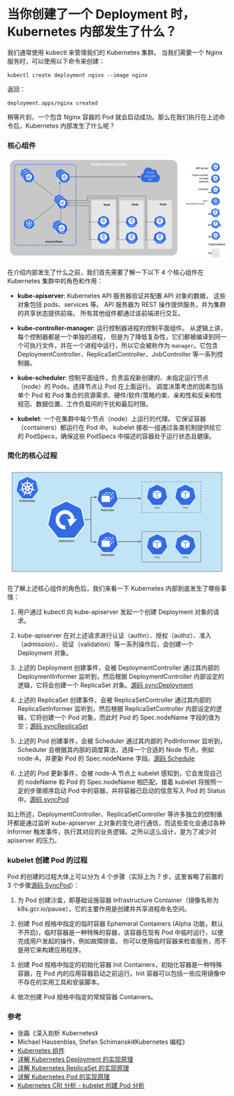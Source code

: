# 当你创建了一个 Deployment 时，Kubernetes 内部发生了什么？


我们通常使用 kubectl 来管理我们的 Kubernetes 集群。 当我们需要一个 Nginx 服务时，可以使用以下命令来创建：

```shell
kubectl create deployment nginx --image nginx
```

返回：

```shell
deployment.apps/nginx created
```

稍等片刻，一个包含 Nginx 容器的 Pod 就会启动成功。那么在我们执行在上述命令后，Kubernetes 内部发生了什么呢？

### 核心组件

![components-of-kubernetes](./components-of-kubernetes.svg)

在介绍内部发生了什么之前，我们首先需要了解一下以下 4 个核心组件在 Kubernetes 集群中的角色和作用：

* **kube-apiserver**: Kubernetes API 服务器验证并配置 API 对象的数据， 这些对象包括 pods、services 等。 API 服务器为 REST 操作提供服务，并为集群的共享状态提供前端， 所有其他组件都通过该前端进行交互。

* **kube-controller-manager**: 运行控制器进程的控制平面组件。 从逻辑上讲，每个控制器都是一个单独的进程， 但是为了降低复杂性，它们都被编译到同一个可执行文件，并在一个进程中运行，所以它会被称作为 `manager`。它包含 DeploymentController、ReplicaSetController、JobController 等一系列控制器。

* **kube-scheduler**: 控制平面组件，负责监视新创建的、未指定运行节点（node）的 Pods，选择节点让 Pod 在上面运行。 调度决策考虑的因素包括单个 Pod 和 Pod 集合的资源需求、硬件/软件/策略约束、亲和性和反亲和性规范、数据位置、工作负载间的干扰和最后时限。

* **kubelet**: 一个在集群中每个节点（node）上运行的代理。 它保证容器（containers）都运行在 Pod 中。 kubelet 接收一组通过各类机制提供给它的 PodSpecs，确保这些 PodSpecs 中描述的容器处于运行状态且健康。

### 简化的核心过程

![deployment-replicaset-pod](./deployment-replicaset-pod.png)

在了解上述核心组件的角色后，我们来看一下 Kubernetes 内部到底发生了哪些事情：

1. 用户通过 kubectl 向 kube-apiserver 发起一个创建 Deployment 对象的请求。

2. kube-apiserver 在对上述请求进行认证（authn）、授权（authz）、准入（admission）、验证（validation）等一系列操作后，会创建一个 Deployment 对象。

3. 上述的 Deployment 创建事件，会被 DeploymentController 通过其内部的 DeploymentInformer 监听到，然后根据 DeploymentController 内部设定的逻辑，它将会创建一个 ReplicaSet 对象。[源码 syncDeployment](https://github.com/kubernetes/kubernetes/blob/2c0e4a232a3c10a9083012ec28a3622bd4e4be90/pkg/controller/deployment/deployment_controller.go#L566)

4. 上述的 ReplicaSet 创建事件，会被 ReplicaSetController 通过其内部的 ReplicaSetInformer 监听到，然后根据 ReplicaSetController 内部设定的逻辑，它将创建一个 Pod 对象，而此时 Pod 的 Spec.nodeName 字段的值为空；[源码 syncReplicaSet](https://github.com/kubernetes/kubernetes/blob/59e5b849c9439375575f6ced54fb9e2364b58797/pkg/controller/replicaset/replica_set.go#L650)

5. 上述的 Pod 创建事件，会被 Scheduler 通过其内部的 PodInformer 监听到，Scheduler 会根据其内部的调度算法，选择一个合适的 Node 节点，例如 node-A，并更新 Pod 的 Spec.nodeName 字段。[源码 Schedule](https://github.com/kubernetes/kubernetes/blob/2c0e4a232a3c10a9083012ec28a3622bd4e4be90/pkg/scheduler/generic_scheduler.go#L93)

6. 上述的 Pod 更新事件，会被 node-A 节点上 kubelet 感知到，它会发现自己的 nodeName 和 Pod 的 Spec.nodeName 相匹配，接着 kubelet 将按照一定的步骤顺序启动 Pod 中的容器，并将容器已启动的信息写入 Pod 的 Status 中。[源码 syncPod](https://github.com/kubernetes/kubernetes/blob/fb70ca9b7b24ce90b19b0d565ae43e6af20458ad/pkg/kubelet/kubelet.go#L1530)

如上所述，DeploymentController、ReplicaSetController 等许多独立的控制循环都是通过监听 kube-apiserver 上对象的变化进行通信，而这些变化会通过各种 Informer 触发事件，执行其对应的业务逻辑。之所以这么设计，是为了减少对 apiserver 的压力。

### kubelet 创建 Pod 的过程

Pod 的创建的过程大体上可以分为 4 个步骤（实际上为 7 步，这里省略了前置的 3 个步骤[源码 SyncPod](https://github.com/kubernetes/kubernetes/blob/0b4a793da2a2912393687367e0af2436612a9b8e/pkg/kubelet/kuberuntime/kuberuntime_manager.go#L726)）：

1. 为 Pod 创建沙盒，即基础设施容器 Infrastructure Container（镜像名称为 k8s.gcr.io/pause），它的主要作用是创建并共享进程命名空间。

2. 创建 Pod 规格中指定的临时容器 Ephemeral Containers (Alpha 功能，默认不开启)，临时容器是一种特殊的容器，该容器在现有 Pod 中临时运行，以便完成用户发起的操作，例如故障排查。 你可以使用临时容器来检查服务，而不是用它来构建应用程序。

3. 创建 Pod 规格中指定的初始化容器 Init Containers，初始化容器是一种特殊容器，在 Pod 内的应用容器启动之前运行。Init 容器可以包括一些应用镜像中不存在的实用工具和安装脚本。

4. 依次创建 Pod 规格中指定的常规容器 Containers。

### 参考

* 张磊《深入剖析 Kubernetes》
* Michael Hausenblas, Stefan Schimanski《Kubernetes 编程》
* [Kubernetes 组件](https://kubernetes.io/zh/docs/concepts/overview/components/)
* [详解 Kubernetes Deployment 的实现原理](https://draveness.me/kubernetes-deployment/)
* [详解 Kubernetes ReplicaSet 的实现原理](https://draveness.me/kubernetes-replicaset/)
* [详解 Kubernetes Pod 的实现原理](https://draveness.me/kubernetes-pod/)
* [Kubernetes CRI 分析 - kubelet 创建 Pod 分析](https://mp.weixin.qq.com/s/AG6H_mPuTu6-_ISQWu3YHw)
